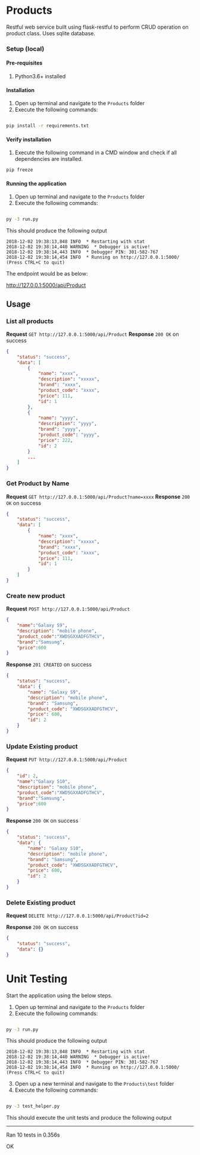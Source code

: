 # Products

Restful web service built using flask-restful to perform CRUD operation on product class.
Uses sqlite database.

### Setup (local)

#### Pre-requisites

1. Python3.6+ installed

#### Installation

1. Open up terminal and navigate to the `Products` folder
2. Execute the following commands:

```cmd

pip install -r requirements.txt

```

#### Verify installation

1. Execute the following command in a CMD window and check if all dependencies are installed.

```cmd
pip freeze
```

#### Running the application
1. Open up terminal and navigate to the `Products` folder
2. Execute the following commands:

```cmd

py -3 run.py
```

This should produce the following output

```
2018-12-02 19:38:13,848 INFO  * Restarting with stat
2018-12-02 19:38:14,440 WARNING  * Debugger is active!
2018-12-02 19:38:14,443 INFO  * Debugger PIN: 301-582-767
2018-12-02 19:38:14,454 INFO  * Running on http://127.0.0.1:5000/ (Press CTRL+C to quit)

```
The endpoint would be as below:

http://127.0.0.1:5000/api/Product

## Usage
### List all products
**Request**
`GET http://127.0.0.1:5000/api/Product`
**Response**
`200 OK` on success
```json
{
    "status": "success",
    "data": [
        {
            "name": "xxxx",
            "description": "xxxxx",
            "brand": "xxxx",
            "product_code": "xxxx",
            "price": 111,
            "id": 1
        },
        {
            "name": "yyyy",
            "description": "yyyy",
            "brand": "yyyy",
            "product_code": "yyyy",
            "price": 222,
            "id": 2
        }
        ...
    ]
}
```
### Get Product by Name
**Request** 
`GET http://127.0.0.1:5000/api/Product?name=xxxx`
**Response**
`200 OK` on success
```json
{
    "status": "success",
    "data": [
        {
            "name": "xxxx",
            "description": "xxxxx",
            "brand": "xxxx",
            "product_code": "xxxx",
            "price": 111,
            "id": 1
        }
    ]
}
```

### Create new product 
**Request**
`POST http://127.0.0.1:5000/api/Product`
```json
{
	"name":"Galaxy S9",
	"description": "mobile phone",
	"product_code":"XWDSGXXADFGTHCV",
	"brand":"Samsung",
	"price":600
}
```
**Response**
`201 CREATED` on success
```json
{
    "status": "success",
    "data": {
        "name": "Galaxy S9",
        "description": "mobile phone",
        "brand": "Samsung",
        "product_code": "XWDSGXXADFGTHCV",
        "price": 600,
        "id": 2
    }
}
```

### Update Existing product 
**Request**
`PUT http://127.0.0.1:5000/api/Product`
```json
{
    "id": 2,
	"name":"Galaxy S10",
	"description": "mobile phone",
	"product_code":"XWDSGXXADFGTHCV",
	"brand":"Samsung",
	"price":600
}
```
**Response**
`200 OK` on success
```json
{
    "status": "success",
    "data": {
        "name": "Galaxy S10",
        "description": "mobile phone",
        "brand": "Samsung",
        "product_code": "XWDSGXXADFGTHCV",
        "price": 600,
        "id": 2
    }
}
```

### Delete Existing product 
**Request**
`DELETE http://127.0.0.1:5000/api/Product?id=2`

**Response**
`200 OK` on success
```json
{
    "status": "success",
    "data": {}
}
```
# Unit Testing

Start the application using the below steps.

1. Open up terminal and navigate to the `Products` folder
2. Execute the following commands:

```cmd

py -3 run.py
```

This should produce the following output

```
2018-12-02 19:38:13,848 INFO  * Restarting with stat
2018-12-02 19:38:14,440 WARNING  * Debugger is active!
2018-12-02 19:38:14,443 INFO  * Debugger PIN: 301-582-767
2018-12-02 19:38:14,454 INFO  * Running on http://127.0.0.1:5000/ (Press CTRL+C to quit)

```
3. Open up a new terminal and navigate to the `Products\test` folder
4. Execute the following commands:

```cmd

py -3 test_helper.py
```
This should execute the unit tests and produce the following output


----------------------------------------------------------------------
Ran 10 tests in 0.356s

OK

